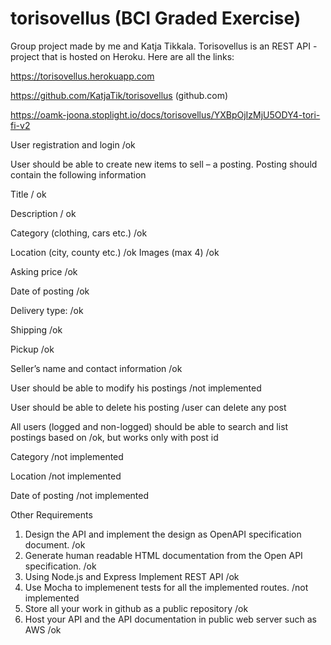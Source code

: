   # torisovellus (BCI Graded Exercise) 

Group project made by me and Katja Tikkala. Torisovellus is an REST API -project that is hosted on Heroku. Here are all the links: 

https://torisovellus.herokuapp.com

https://github.com/KatjaTik/torisovellus (github.com)

https://oamk-joona.stoplight.io/docs/torisovellus/YXBpOjIzMjU5ODY4-tori-fi-v2

User registration and login /ok

User should be able to create new items to sell – a posting. Posting should contain the following information

Title / ok

Description / ok

Category (clothing, cars etc.) /ok

Location (city, county etc.) /ok
Images (max 4) /ok

Asking price /ok

Date of posting /ok

Delivery type: /ok

  Shipping /ok
  
  Pickup /ok
  
Seller’s name and contact information /ok

User should be able to modify his postings /not implemented

User should be able to delete his posting /user can delete any post

All users (logged and non-logged) should be able to search and list postings based on /ok, but works only with post id

  Category /not implemented
  
  Location /not implemented
  
  Date of posting /not implemented
  

Other Requirements

1. Design the API and implement the design as OpenAPI specification document. /ok
2. Generate human readable HTML documentation from the Open API specification. /ok
3. Using Node.js and Express Implement REST API /ok
4. Use Mocha to implemenent tests for all the implemented routes. /not implemented
5. Store all your work in github as a public repository /ok
6. Host your API and the API documentation in public web server such as AWS /ok
